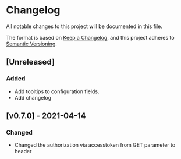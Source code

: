 # Changelog

All notable changes to this project will be documented in this file.

The format is based on [Keep a Changelog](https://keepachangelog.com/en/1.0.0/),
and this project adheres to [Semantic Versioning](https://semver.org/spec/v2.0.0.html).

## [Unreleased]
### Added
* Add tooltips to configuration fields.
* Add changelog

## [v0.7.0] - 2021-04-14
### Changed
* Changed the authorization via accesstoken from GET parameter to header
